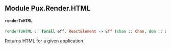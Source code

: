 ## Module Pux.Render.HTML

#### `renderToHTML`

``` purescript
renderToHTML :: forall eff. ReactElement -> Eff (chan :: Chan, dom :: DOM | eff) String
```

Returns HTML for a given application.



